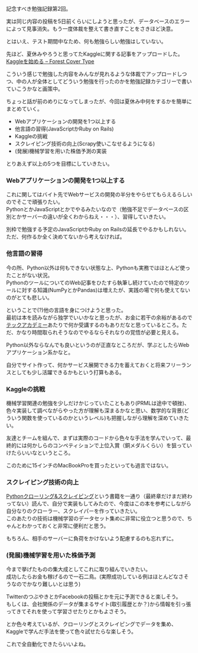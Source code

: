 記念すべき勉強記録第2回。  

実は同じ内容の投稿を5日前くらいにしようと思ったが、データベースのエラーによって見事消失。もう一度体裁を整えて書き直すことをさきほど決意。    

とはいえ、テスト期間中なため、何も勉強らしい勉強はしていない。  


先ほど、夏休みやろうと思ってたKaggleに関する記事をアップロードした。  
[Kaggleを始める – Forest Cover Type](https://leck-tech.com/machine-learning/kaggle-forest-cover-type-1)  

こういう感じで勉強した内容をみんなが見れるような体裁でアップロードしつつ、中の人が全体としてどういう勉強を行ったのかを勉強記録カテゴリーで書いていこうかなと画策中。  


ちょっと話が前のめりになってしまったが、今回は夏休み中何をするかを簡単にまとめていく。  

* Webアプリケーションの開発を1つ以上する  
* 他言語の習得(JavaScriptかRuby on Rails)  
* Kaggleの挑戦  
* スクレイピング技術の向上(Scrapy使いこなせるようになる)  
* (発展)機械学習を用いた株価予測の実装  


とりあえず以上の5つを目標にしていきたい。  

### Webアプリケーションの開発を1つ以上する  

これに関してはバイト先でWebサービスの開発の半分をやらせてもらえるらしいのでそこで頑張りたい。  
PythonとかJavaScriptとかでやるみたいなので（勉強不足でデータベースの区別とかサーバーの違いが全くわからねえ・・・）、習得していきたい。  

別枠で勉強する予定のJavaScriptかRuby on Railsの延長でやるかもしれない。  
ただ、何作るか全く決めてないから考えなければ。  

### 他言語の習得

今の所、Python以外は何もできない状態な上、Pythonも実務ではほとんど使ったことがない状況。  
PythonのツールについてのWeb記事をひたすら執筆し続けていたので特定のツールに対する知識(NumPyとかPandas)は増えたが、実践の場で何も使えてないのがとても悲しい。  

ということで(?)他の言語を身につけようと思った。  
最初は本を読みながら独学でいいかなと思ったが、お金に若干の余裕があるので[テックアカデミー](https://techacademy.jp/)あたりで何か受講するのもありだなと思っているところ。ただ、かなり時間取られそうなのでやるならそれなりの覚悟が必要と見える。  

Python以外ならなんでも良いというのが正直なところだが、学ぶとしたらWebアプリケーション系かなと。  

自分でサイト作って、何かサービス展開できる力を蓄えておくと将来フリーランスとしても少し活躍できるかもという打算もある。  

### Kaggleの挑戦  

機械学習関連の勉強を少しだけかじっていたこともあり(PRMLは途中で頓挫)、色々実装して調べながらやった方が理解も深まるかなと思い、数学的な背景(どういう関数を使っているのかというレベル)も把握しながら理解を深めていきたい。  

友達とチームを組んで、まずは実際のコードから色々な手法を学んでいって、最終的には何かしらのコンペティションで上位入賞（銅メダルくらい）を狙っていけたらいいなというところ。  

このために15インチのMacBookProを買ったといっても過言ではない。  

### スクレイピング技術の向上   

[Pythonクローリング&スクレイピング](https://www.amazon.co.jp/dp/B01NGWKE0P/ref=dp-kindle-redirect?_encoding=UTF8&btkr=1)という書籍を一通り（最終章だけまだ終わってない）読んで、自分で実装もしてみたので、今度はこの本を参考にしながら自分なりのクローラー、スクレイパーを作っていきたい。  
このあたりの技術は機械学習のデータセット集めに非常に役立つと思うので、ちゃんとわかっておくと非常に便利だと思う。  

もちろん、相手のサーバーに負荷をかけないよう配慮するのも忘れずに。  

### (発展)機械学習を用いた株価予測  

今まで挙げたものの集大成としてこれに取り組んでいきたい。  
成功したらお金も稼げるので一石二鳥。(実際成功している例はほとんどなさそうなのでかなり難しいとは思う)  

TwitterのつぶやきとかFacebookの投稿とかを元に予測できると楽しそう。  
もしくは、会社関係のデータが集まるサイト(取引履歴とか？)から情報を引っ張ってきてそれを使って学習させたりとかもよさそう。  

とか色々考えているが、クローリングとスクレイピングでデータを集め、Kaggleで学んだ手法を使って色々試せたらな楽しそう。  

これで全自動化できたらいいよね。  
